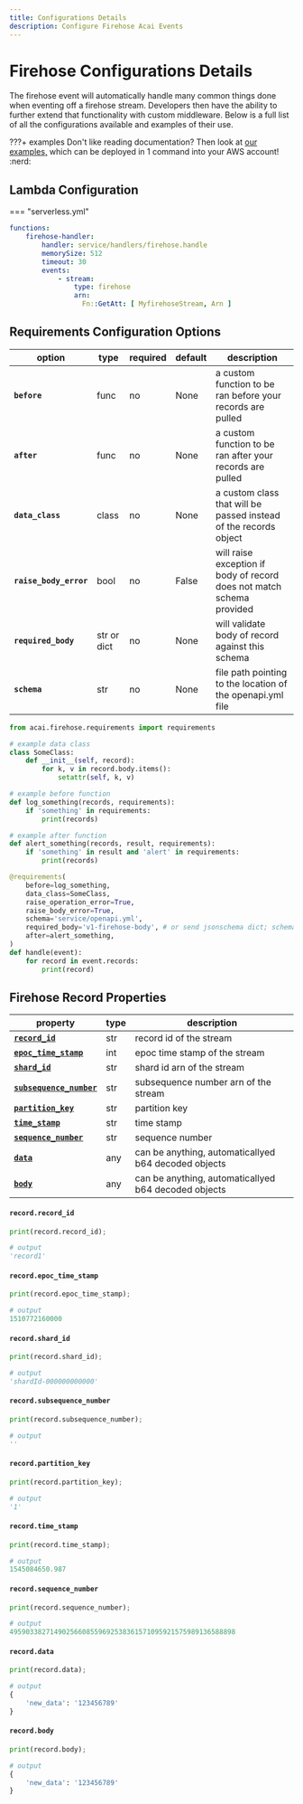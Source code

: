 ```yaml
---
title: Configurations Details
description: Configure Firehose Acai Events
---
```


# Firehose Configurations Details

The firehose event will automatically handle many common things done when eventing off a firehose stream. 
Developers then have the ability to further extend that functionality with custom middleware. 
Below is a full list of all the configurations available and examples of their use.

???+ examples
    Don't like reading documentation? Then look at 
    [our examples,](https://github.com/syngenta/acai-python-docs/blob/main/examples/firehose) which can be deployed 
    in 1 command into your AWS account! :nerd:

## Lambda Configuration

=== "serverless.yml"

```yaml
functions:
    firehose-handler:
        handler: service/handlers/firehose.handle
        memorySize: 512
        timeout: 30
        events:
            - stream:
                type: firehose
                arn:
                  Fn::GetAtt: [ MyfirehoseStream, Arn ]
```

## Requirements Configuration Options

| option                      | type        | required | default                           | description                                                               |
|-----------------------------|-------------|----------|-----------------------------------|---------------------------------------------------------------------------|
| **`before`**                | func        | no       | None                              | a custom function to be ran before your records are pulled                |
| **`after`**                 | func        | no       | None                              | a custom function to be ran after your records are pulled                 |
| **`data_class`**            | class       | no       | None                              | a custom class that will be passed instead of the records object          |
| **`raise_body_error`**      | bool        | no       | False                             | will raise exception if body of record does not match schema provided     |
| **`required_body`**         | str or dict | no       | None                              | will validate body of record against this schema                          |
| **`schema`**                | str         | no       | None                              | file path pointing to the location of the openapi.yml file                |

```python
from acai.firehose.requirements import requirements

# example data class
class SomeClass:
    def __init__(self, record):
        for k, v in record.body.items():
            setattr(self, k, v)

# example before function
def log_something(records, requirements):
    if 'something' in requirements:
        print(records) 

# example after function
def alert_something(records, result, requirements):
    if 'something' in result and 'alert' in requirements:
        print(records)

@requirements(
    before=log_something,
    data_class=SomeClass,
    raise_operation_error=True,
    raise_body_error=True,
    schema='service/openapi.yml',
    required_body='v1-firehose-body', # or send jsonschema dict; schema kwarg not needed if sending jsonschema dict
    after=alert_something,
)
def handle(event):
    for record in event.records:
        print(record)
```

## Firehose Record Properties

| property                                                                     | type   | description                                          |
|------------------------------------------------------------------------------|--------|------------------------------------------------------|
| **[`record_id`]({{web.url}}/firehose/#recordrecord_id)**                     | str    | record id of the stream                              |
| **[`epoc_time_stamp`]({{web.url}}/firehose/#recordepoc_time_stamp)**         | int    | epoc time stamp of the stream                        |
| **[`shard_id`]({{web.url}}/firehose/#recordshard_id)**                       | str    | shard id arn of the stream                           |
| **[`subsequence_number`]({{web.url}}/firehose/#recordvsubsequence_number)**  | str    | subsequence number arn of the stream                 |
| **[`partition_key`]({{web.url}}/firehose/#recordpartition_key)**             | str    | partition key                                        |
| **[`time_stamp`]({{web.url}}/firehose/#recordtime_stamp)**                   | str    | time stamp                                           |
| **[`sequence_number`]({{web.url}}/firehose/#recordsequence_number)**         | str    | sequence number                                      |
| **[`data`]({{web.url}}/firehose/#recorddata)**                               | any    | can be anything, automaticallyed b64 decoded objects |
| **[`body`]({{web.url}}/firehose/#recordbody)**                               | any    | can be anything, automaticallyed b64 decoded objects |


#### `record.record_id`

```python
print(record.record_id);

# output
'record1'
```

#### `record.epoc_time_stamp`

```python
print(record.epoc_time_stamp);

# output
1510772160000
```

#### `record.shard_id`

```python
print(record.shard_id);

# output
'shardId-000000000000'
```

#### `record.subsequence_number`

```python
print(record.subsequence_number);

# output
''
```

#### `record.partition_key`

```python
print(record.partition_key);

# output
'1'
```

#### `record.time_stamp`

```python
print(record.time_stamp);

# output
1545084650.987
```

#### `record.sequence_number`

```python
print(record.sequence_number);

# output
49590338271490256608559692538361571095921575989136588898
```

#### `record.data`

```python
print(record.data);

# output
{
    'new_data': '123456789'
}
```

#### `record.body`

```python
print(record.body);

# output
{
    'new_data': '123456789'
}
```